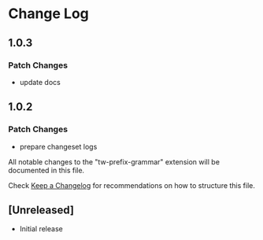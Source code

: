 # Change Log

## 1.0.3

### Patch Changes

- update docs

## 1.0.2

### Patch Changes

- prepare changeset logs

All notable changes to the "tw-prefix-grammar" extension will be documented in this file.

Check [Keep a Changelog](http://keepachangelog.com/) for recommendations on how to structure this file.

## [Unreleased]

- Initial release
